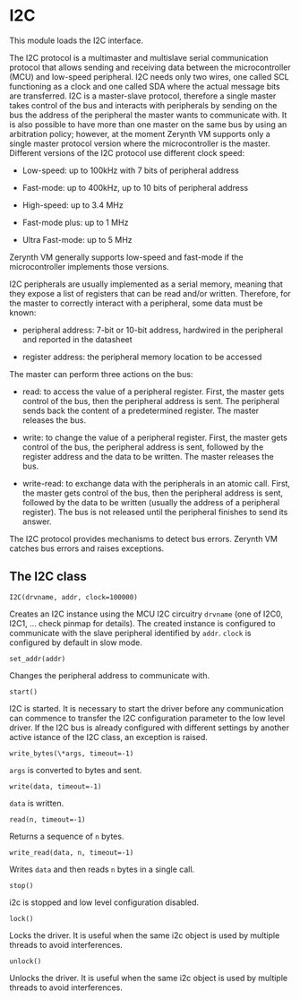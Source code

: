 # I2C

This module loads the I2C interface.

The I2C protocol is a multimaster and multislave serial communication protocol that allows sending and receiving data between the microcontroller (MCU) and low-speed peripheral.
I2C needs only two wires, one called SCL functioning as a clock and one called SDA where the actual message bits are transferred.
I2C is a master-slave protocol, therefore a single master takes control of the bus and interacts with peripherals by sending on the bus the address of the peripheral the master wants to communicate with.
It is also possible to have more than one master on the same bus by using an arbitration policy; however, at the moment Zerynth VM supports only a single master protocol version where the microcontroller is the master.
Different versions of the I2C protocol use different clock speed:


* Low-speed: up to 100kHz with 7 bits of peripheral address


* Fast-mode: up to 400kHz, up to 10 bits of peripheral address


* High-speed: up to 3.4 MHz


* Fast-mode plus: up to 1 MHz


* Ultra Fast-mode: up to 5 MHz

Zerynth VM generally supports low-speed and fast-mode if the microcontroller implements those versions.

I2C peripherals are usually implemented as a serial memory, meaning that they expose a list of registers that can be read and/or written. Therefore, for the master to correctly interact with a peripheral, some data must be known:


* peripheral address: 7-bit or 10-bit address, hardwired in the peripheral and reported in the datasheet


* register address: the peripheral memory location to be accessed

The master can perform three actions on the bus:


* read: to access the value of a peripheral register. First, the master gets control of the bus, then the peripheral address is sent. The peripheral sends back the content of a predetermined register. The master releases the bus.


* write: to change the value of a peripheral register. First, the master gets control of the bus, the peripheral address is sent, followed by the register address and the data to be written. The master releases the bus.


* write-read: to exchange data with the peripherals in an atomic call. First, the master gets control of the bus, then the peripheral address is sent, followed by the data to be written (usually the address of a peripheral register). The bus is not released until the peripheral finishes to send its answer.

The I2C protocol provides mechanisms to detect bus errors. Zerynth VM catches bus errors and raises exceptions.

## The I2C class


`I2C(drvname, addr, clock=100000)`

Creates an I2C instance using the MCU I2C circuitry ```drvname``` (one of I2C0, I2C1, … check pinmap for details). The created instance is configured to communicate with the slave peripheral identified by ```addr```. ```clock``` is configured by default in slow mode.


`set_addr(addr)`

Changes the peripheral address to communicate with.


`start()`

I2C is started. It is necessary to start the driver before any communication can commence to transfer the I2C configuration parameter to the low level driver. If the I2C bus is already configured with different settings by another active istance of the I2C class, an exception is raised.


`write_bytes(\*args, timeout=-1)`

```args``` is converted to bytes and sent.


`write(data, timeout=-1)`

```data``` is written.


`read(n, timeout=-1)`

Returns a sequence of ```n``` bytes.


`write_read(data, n, timeout=-1)`

Writes ```data``` and then reads ```n``` bytes in a single call.


`stop()`

i2c is stopped and low level configuration disabled.


`lock()`

Locks the driver. It is useful when the same i2c object is used by multiple threads to avoid interferences.


`unlock()`

Unlocks the driver. It is useful when the same i2c object is used by multiple threads to avoid interferences.
<!--stackedit_data:
eyJoaXN0b3J5IjpbMTAzMTUzMTY4MF19
-->